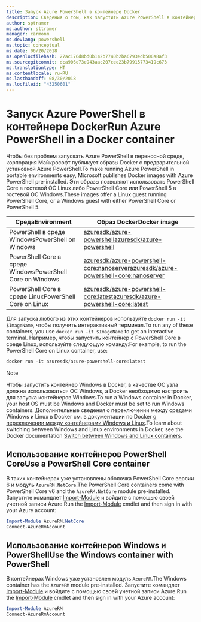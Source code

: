 ```yaml
---
title: Запуск Azure PowerShell в контейнере Docker
description: Сведения о том, как запустить Azure PowerShell в контейнере Docker.
author: sptramer
ms.author: sttramer
manager: carmonm
ms.devlang: powershell
ms.topic: conceptual
ms.date: 06/20/2018
ms.openlocfilehash: 27ac176d8bd0b142b7740b2ba6793edb500a8af3
ms.sourcegitcommit: dca906e73e943aac207cee23b79915773419c673
ms.translationtype: HT
ms.contentlocale: ru-RU
ms.lasthandoff: 08/30/2018
ms.locfileid: "43250601"
---
```

# <a name="run-azure-powershell-in-a-docker-container"></a><span data-ttu-id="d2a2c-103">Запуск Azure PowerShell в контейнере Docker</span><span class="sxs-lookup"><span data-stu-id="d2a2c-103">Run Azure PowerShell in a Docker container</span></span>

<span data-ttu-id="d2a2c-104">Чтобы без проблем запускать Azure PowerShell в переносной среде, корпорация Майкрософт публикует образы Docker с предварительной установкой Azure PowerShell.</span><span class="sxs-lookup"><span data-stu-id="d2a2c-104">To make running Azure PowerShell in portable environments easy, Microsoft publishes Docker images with Azure PowerShell pre-installed.</span></span> <span data-ttu-id="d2a2c-105">Эти образы позволяют использовать PowerShell Core в гостевой ОС Linux либо PowerShell Core или PowerShell 5 в гостевой ОС Windows.</span><span class="sxs-lookup"><span data-stu-id="d2a2c-105">These images offer a Linux guest running PowerShell Core, or a Windows guest with either PowerShell Core or PowerShell 5.</span></span>

| <span data-ttu-id="d2a2c-106">Среда</span><span class="sxs-lookup"><span data-stu-id="d2a2c-106">Environment</span></span> | <span data-ttu-id="d2a2c-107">Образ Docker</span><span class="sxs-lookup"><span data-stu-id="d2a2c-107">Docker image</span></span> |
|-------------|--------------|
| <span data-ttu-id="d2a2c-108">PowerShell в среде Windows</span><span class="sxs-lookup"><span data-stu-id="d2a2c-108">PowerShell on Windows</span></span> | [<span data-ttu-id="d2a2c-109">azuresdk/azure-powershell</span><span class="sxs-lookup"><span data-stu-id="d2a2c-109">azuresdk/azure-powershell</span></span>](https://hub.docker.com/r/azuresdk/azure-powershell/) |
| <span data-ttu-id="d2a2c-110">PowerShell Core в среде Windows</span><span class="sxs-lookup"><span data-stu-id="d2a2c-110">PowerShell Core on Windows</span></span> | [<span data-ttu-id="d2a2c-111">azuresdk/azure-powershell-core:nanoserver</span><span class="sxs-lookup"><span data-stu-id="d2a2c-111">azuresdk/azure-powershell-core:nanoserver</span></span>](https://hub.docker.com/r/azuresdk/azure-powershell-core/) |
| <span data-ttu-id="d2a2c-112">PowerShell Core в среде Linux</span><span class="sxs-lookup"><span data-stu-id="d2a2c-112">PowerShell Core on Linux</span></span> | [<span data-ttu-id="d2a2c-113">azuresdk/azure-powershell-core:latest</span><span class="sxs-lookup"><span data-stu-id="d2a2c-113">azuresdk/azure-powershell-core:latest</span></span>](https://hub.docker.com/r/azuresdk/azure-powershell-core/) |

<span data-ttu-id="d2a2c-114">Для запуска любого из этих контейнеров используйте `docker run -it $ImageName`, чтобы получить интерактивный терминал.</span><span class="sxs-lookup"><span data-stu-id="d2a2c-114">To run any of these containers, you use `docker run -it $ImageName` to get an interactive terminal.</span></span> <span data-ttu-id="d2a2c-115">Например, чтобы запустить контейнер с PowerShell Core в среде Linux, используйте следующую команду:</span><span class="sxs-lookup"><span data-stu-id="d2a2c-115">For example, to run the PowerShell Core on Linux container, use:</span></span>

```powershell
docker run -it azuresdk/azure-powershell-core:latest
```

> [!NOTE]
> <span data-ttu-id="d2a2c-116">Чтобы запустить контейнер Windows в Docker, в качестве ОС узла должна использоваться ОС Windows, а Docker необходимо настроить для запуска контейнеров Windows.</span><span class="sxs-lookup"><span data-stu-id="d2a2c-116">To run a Windows container in Docker, your host OS must be Windows and Docker must be set to run Windows containers.</span></span> <span data-ttu-id="d2a2c-117">Дополнительные сведения о переключении между средами Windows и Linux в Docker см. в документации по Docker [о переключении между контейнерами Windows и Linux](https://docs.docker.com/docker-for-windows/#switch-between-windows-and-linux-containers).</span><span class="sxs-lookup"><span data-stu-id="d2a2c-117">To learn about switching between Windows and Linux environments in Docker, see the Docker documentation [Switch between Windows and Linux containers](https://docs.docker.com/docker-for-windows/#switch-between-windows-and-linux-containers).</span></span>

## <a name="use-a-powershell-core-container"></a><span data-ttu-id="d2a2c-118">Использование контейнеров PowerShell Core</span><span class="sxs-lookup"><span data-stu-id="d2a2c-118">Use a PowerShell Core container</span></span>

<span data-ttu-id="d2a2c-119">В таких контейнерах уже установлены оболочка PowerShell Core версии 6 и модуль `AzureRM.NetCore`.</span><span class="sxs-lookup"><span data-stu-id="d2a2c-119">The PowerShell Core containers come with PowerShell Core v6 and the `AzureRM.NetCore` module pre-installed.</span></span> <span data-ttu-id="d2a2c-120">Запустите командлет [Import-Module](/powershell/module/microsoft.powershell.core/import-module) и войдите с помощью своей учетной записи Azure.</span><span class="sxs-lookup"><span data-stu-id="d2a2c-120">Run the [Import-Module](/powershell/module/microsoft.powershell.core/import-module) cmdlet and then sign in with your Azure account:</span></span>

```powershell
Import-Module AzureRM.NetCore
Connect-AzureRmAccount
```

## <a name="use-the-windows-container-with-powershell"></a><span data-ttu-id="d2a2c-121">Использование контейнеров Windows и PowerShell</span><span class="sxs-lookup"><span data-stu-id="d2a2c-121">Use the Windows container with PowerShell</span></span>

<span data-ttu-id="d2a2c-122">В контейнерах Windows уже установлен модуль `AzureRM`.</span><span class="sxs-lookup"><span data-stu-id="d2a2c-122">The Windows container has the `AzureRM` module pre-installed.</span></span> <span data-ttu-id="d2a2c-123">Запустите командлет [Import-Module](/powershell/module/microsoft.powershell.core/import-module) и войдите с помощью своей учетной записи Azure.</span><span class="sxs-lookup"><span data-stu-id="d2a2c-123">Run the [Import-Module](/powershell/module/microsoft.powershell.core/import-module) cmdlet and then sign in with your Azure account:</span></span>

```powershell
Import-Module AzureRM
Connect-AzureRmAccount
```

